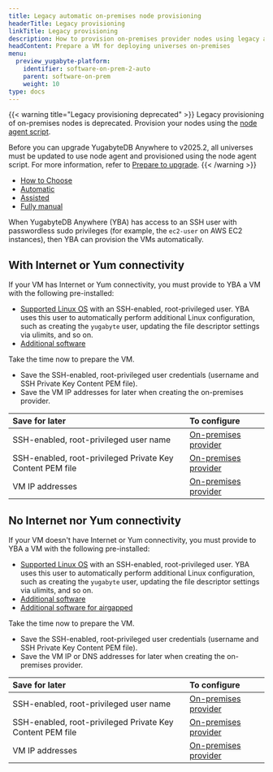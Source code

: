 ```yaml
---
title: Legacy automatic on-premises node provisioning
headerTitle: Legacy provisioning
linkTitle: Legacy provisioning
description: How to provision on-premises provider nodes using legacy automatic method.
headContent: Prepare a VM for deploying universes on-premises
menu:
  preview_yugabyte-platform:
    identifier: software-on-prem-2-auto
    parent: software-on-prem
    weight: 10
type: docs
---
```


{{< warning title="Legacy provisioning deprecated" >}}
Legacy provisioning of on-premises nodes is deprecated. Provision your nodes using the [node agent script](../software-on-prem/).

Before you can upgrade YugabyteDB Anywhere to v2025.2, all universes must be updated to use node agent and provisioned using the node agent script. For more information, refer to [Prepare to upgrade](../../../upgrade/prepare-to-upgrade/).
{{< /warning >}}

<ul class="nav nav-tabs-alt nav-tabs-yb">
  <li>
    <a href="../software-on-prem-legacy/" class="nav-link">
      How to Choose
    </a>
  </li>

  <li>
    <a href="../software-on-prem-auto/" class="nav-link active">
      <i class="fa-regular fa-wand-magic-sparkles"></i>
      Automatic
    </a>
  </li>

  <li>
    <a href="../software-on-prem-assist/" class="nav-link">
      <i class="fa-regular fa-scroll"></i>
      Assisted
    </a>
  </li>

  <li>
    <a href="../software-on-prem-manual/" class="nav-link">
      <i class="icon-shell" aria-hidden="true"></i>
      Fully manual
    </a>
  </li>
</ul>

When YugabyteDB Anywhere (YBA) has access to an SSH user with passwordless sudo privileges (for example, the `ec2-user` on AWS EC2 instances), then YBA can provision the VMs automatically.

## With Internet or Yum connectivity

If your VM has Internet or Yum connectivity, you must provide to YBA a VM with the following pre-installed:

- [Supported Linux OS](../#linux-os) with an SSH-enabled, root-privileged user. YBA uses this user to automatically perform additional Linux configuration, such as creating the `yugabyte` user, updating the file descriptor settings via ulimits, and so on.
- [Additional software](../#additional-software)

Take the time now to prepare the VM.

- Save the SSH-enabled, root-privileged user credentials (username and SSH Private Key Content PEM file).
- Save the VM IP addresses for later when creating the on-premises provider.

| Save for later | To configure |
| :--- | :--- |
| SSH-enabled, root-privileged user name | [On-premises provider](../../../configure-yugabyte-platform/on-premises/) |
| SSH-enabled, root-privileged Private Key Content PEM file | [On-premises provider](../../../configure-yugabyte-platform/on-premises/) |
| VM IP addresses | [On-premises provider](../../../configure-yugabyte-platform/on-premises/) |

## No Internet nor Yum connectivity

If your VM doesn't have Internet or Yum connectivity, you must provide to YBA a VM with the following pre-installed:

- [Supported Linux OS](../#linux-os) with an SSH-enabled, root-privileged user. YBA uses this user to automatically perform additional Linux configuration, such as creating the `yugabyte` user, updating the file descriptor settings via ulimits, and so on.
- [Additional software](../#additional-software)
- [Additional software for airgapped](../#additional-software-for-airgapped-deployment)

Take the time now to prepare the VM.

- Save the SSH-enabled, root-privileged user credentials (username and SSH Private Key Content PEM file).
- Save the VM IP or DNS addresses for later when creating the on-premises provider.

| Save for later | To configure |
| :--- | :--- |
| SSH-enabled, root-privileged user name | [On-premises provider](../../../configure-yugabyte-platform/on-premises/) |
| SSH-enabled, root-privileged Private Key Content PEM file | [On-premises provider](../../../configure-yugabyte-platform/on-premises/) |
| VM IP addresses | [On-premises provider](../../../configure-yugabyte-platform/on-premises/) |

